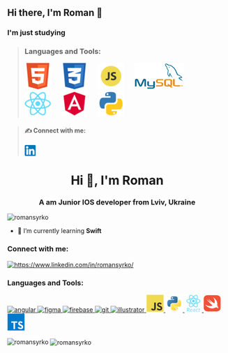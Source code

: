 ## Hi there, I'm Roman 👋

### I'm just studying

>### Languages and Tools:
><img height="60" style="margin-right: 20px" src="./img/html5.svg" alt="HTML5"> 
><img height="60" style="margin-right: 20px" src="./img/scc3.svg" alt="CSS3">
><img height="60" style="margin-right: 20px" src="./img/javascript.svg" alt="JavaScript">
><img height="60" style="margin-right: 20px" src="./img/mysql.svg" alt="MySQL">
><img height="60" style="margin-right: 20px" src="./img/react.svg" alt="React">
><img height="60" style="margin-right: 20px" src="./img/angular.svg" alt="Angular">
><img height="60" style="margin-right: 20px" src="./img/python.svg" alt="Python">

>#### ✍️ Connect with me:
>[<img height="25" align="center" src="./img/linkedin.svg" alt="De Sirko">](https://www.linkedin.com/in/romansyrko/) <br>

<h1 align="center">Hi 👋, I'm Roman</h1>
<h3 align="center">A am Junior IOS developer from Lviv, Ukraine</h3>

<p align="left"> <img src="https://komarev.com/ghpvc/?username=romansyrko&label=Profile%20views&color=0e75b6&style=flat" alt="romansyrko" /> </p>

- 🌱 I’m currently learning **Swift**

<h3 align="left">Connect with me:</h3>
<p align="left">
<a href="https://linkedin.com/in/https://www.linkedin.com/in/romansyrko/" target="blank"><img align="center" src="https://raw.githubusercontent.com/rahuldkjain/github-profile-readme-generator/master/src/images/icons/Social/linked-in-alt.svg" alt="https://www.linkedin.com/in/romansyrko/" height="30" width="40" /></a>
</p>

<h3 align="left">Languages and Tools:</h3>
<p align="left"> <a href="https://angular.io" target="_blank" rel="noreferrer"> <img src="https://angular.io/assets/images/logos/angular/angular.svg" alt="angular" width="40" height="40"/> </a> <a href="https://www.figma.com/" target="_blank" rel="noreferrer"> <img src="https://www.vectorlogo.zone/logos/figma/figma-icon.svg" alt="figma" width="40" height="40"/> </a> <a href="https://firebase.google.com/" target="_blank" rel="noreferrer"> <img src="https://www.vectorlogo.zone/logos/firebase/firebase-icon.svg" alt="firebase" width="40" height="40"/> </a> <a href="https://git-scm.com/" target="_blank" rel="noreferrer"> <img src="https://www.vectorlogo.zone/logos/git-scm/git-scm-icon.svg" alt="git" width="40" height="40"/> </a> <a href="https://www.adobe.com/in/products/illustrator.html" target="_blank" rel="noreferrer"> <img src="https://www.vectorlogo.zone/logos/adobe_illustrator/adobe_illustrator-icon.svg" alt="illustrator" width="40" height="40"/> </a> <a href="https://developer.mozilla.org/en-US/docs/Web/JavaScript" target="_blank" rel="noreferrer"> <img src="https://raw.githubusercontent.com/devicons/devicon/master/icons/javascript/javascript-original.svg" alt="javascript" width="40" height="40"/> </a> <a href="https://www.python.org" target="_blank" rel="noreferrer"> <img src="https://raw.githubusercontent.com/devicons/devicon/master/icons/python/python-original.svg" alt="python" width="40" height="40"/> </a> <a href="https://reactjs.org/" target="_blank" rel="noreferrer"> <img src="https://raw.githubusercontent.com/devicons/devicon/master/icons/react/react-original-wordmark.svg" alt="react" width="40" height="40"/> </a> <a href="https://developer.apple.com/swift/" target="_blank" rel="noreferrer"> <img src="https://raw.githubusercontent.com/devicons/devicon/master/icons/swift/swift-original.svg" alt="swift" width="40" height="40"/> </a> <a href="https://www.typescriptlang.org/" target="_blank" rel="noreferrer"> <img src="https://raw.githubusercontent.com/devicons/devicon/master/icons/typescript/typescript-original.svg" alt="typescript" width="40" height="40"/> </a> </p>

<p><img align="left" src="https://github-readme-stats.vercel.app/api/top-langs?username=romansyrko&show_icons=true&theme=dark&title_color=ffffff&text_color=ffffff&bg_color=000000&locale=en&layout=compact" alt="romansyrko" /></p>

<p>&nbsp;<img align="center" src="https://github-readme-stats.vercel.app/api?username=romansyrko&show_icons=true&theme=dark&title_color=ffffff&text_color=ffffff&bg_color=000000&locale=en" alt="romansyrko" /></p>
